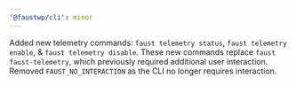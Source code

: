 ```yaml
---
'@faustwp/cli': minor
---
```


Added new telemetry commands: `faust telemetry status`, `faust telemetry enable`, & `faust telemetry disable`.
These new commands replace `faust faust-telemetry`, which previously required additional user interaction.
Removed `FAUST_NO_INTERACTION` as the CLI no longer requires interaction.
